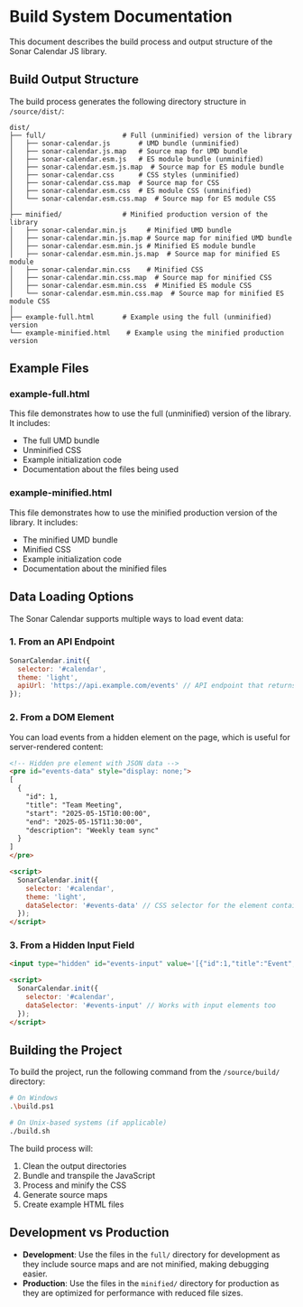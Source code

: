 # Build System Documentation

This document describes the build process and output structure of the Sonar Calendar JS library.

## Build Output Structure

The build process generates the following directory structure in `/source/dist/`:

```
dist/
├── full/                   # Full (unminified) version of the library
│   ├── sonar-calendar.js       # UMD bundle (unminified)
│   ├── sonar-calendar.js.map   # Source map for UMD bundle
│   ├── sonar-calendar.esm.js   # ES module bundle (unminified)
│   ├── sonar-calendar.esm.js.map  # Source map for ES module bundle
│   ├── sonar-calendar.css      # CSS styles (unminified)
│   ├── sonar-calendar.css.map  # Source map for CSS
│   ├── sonar-calendar.esm.css  # ES module CSS (unminified)
│   └── sonar-calendar.esm.css.map  # Source map for ES module CSS
│
├── minified/               # Minified production version of the library
│   ├── sonar-calendar.min.js     # Minified UMD bundle
│   ├── sonar-calendar.min.js.map # Source map for minified UMD bundle
│   ├── sonar-calendar.esm.min.js # Minified ES module bundle
│   ├── sonar-calendar.esm.min.js.map  # Source map for minified ES module
│   ├── sonar-calendar.min.css    # Minified CSS
│   ├── sonar-calendar.min.css.map  # Source map for minified CSS
│   ├── sonar-calendar.esm.min.css  # Minified ES module CSS
│   └── sonar-calendar.esm.min.css.map  # Source map for minified ES module CSS
│
├── example-full.html       # Example using the full (unminified) version
└── example-minified.html    # Example using the minified production version
```

## Example Files

### example-full.html
This file demonstrates how to use the full (unminified) version of the library. It includes:
- The full UMD bundle
- Unminified CSS
- Example initialization code
- Documentation about the files being used

### example-minified.html
This file demonstrates how to use the minified production version of the library. It includes:
- The minified UMD bundle
- Minified CSS
- Example initialization code
- Documentation about the minified files

## Data Loading Options

The Sonar Calendar supports multiple ways to load event data:

### 1. From an API Endpoint

```javascript
SonarCalendar.init({
  selector: '#calendar',
  theme: 'light',
  apiUrl: 'https://api.example.com/events' // API endpoint that returns JSON
});
```

### 2. From a DOM Element

You can load events from a hidden element on the page, which is useful for server-rendered content:

```html
<!-- Hidden pre element with JSON data -->
<pre id="events-data" style="display: none;">
[
  {
    "id": 1,
    "title": "Team Meeting",
    "start": "2025-05-15T10:00:00",
    "end": "2025-05-15T11:30:00",
    "description": "Weekly team sync"
  }
]
</pre>

<script>
  SonarCalendar.init({
    selector: '#calendar',
    theme: 'light',
    dataSelector: '#events-data' // CSS selector for the element containing JSON
  });
</script>
```

### 3. From a Hidden Input Field

```html
<input type="hidden" id="events-input" value='[{"id":1,"title":"Event","start":"2025-05-15T10:00:00"}]'>

<script>
  SonarCalendar.init({
    selector: '#calendar',
    dataSelector: '#events-input' // Works with input elements too
  });
</script>
```

## Building the Project

To build the project, run the following command from the `/source/build/` directory:

```bash
# On Windows
.\build.ps1

# On Unix-based systems (if applicable)
./build.sh
```

The build process will:
1. Clean the output directories
2. Bundle and transpile the JavaScript
3. Process and minify the CSS
4. Generate source maps
5. Create example HTML files

## Development vs Production

- **Development**: Use the files in the `full/` directory for development as they include source maps and are not minified, making debugging easier.
- **Production**: Use the files in the `minified/` directory for production as they are optimized for performance with reduced file sizes.
